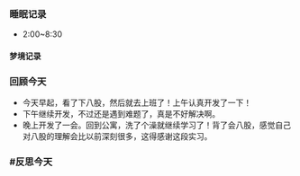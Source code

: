 ### 睡眠记录
- 2:00~8:30
#### 梦境记录
### 回顾今天
- 今天早起，看了下八股，然后就去上班了！上午认真开发了一下！
- 下午继续开发，不过还是遇到难题了，真是不好解决啊。
- 晚上开发了一会。回到公寓，洗了个澡就继续学习了！背了会八股，感觉自己对八股的理解会比以前深刻很多，这得感谢这段实习。

### #反思今天 
